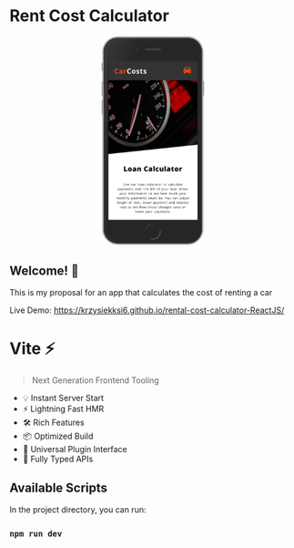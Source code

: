 # Rent Cost Calculator

<p align="center">
  <a href="https://krzysiekksi6.github.io/rental-cost-calculator-ReactJS/" target="_blank" rel="noopener noreferrer">
    <img width="180" src="./design/mobile.jpg" alt="Mobile view of this app">
  </a>
</p>

## Welcome! 👋

This is my proposal for an app that calculates the cost of renting a car

Live Demo: https://krzysiekksi6.github.io/rental-cost-calculator-ReactJS/

# Vite ⚡

> Next Generation Frontend Tooling

- 💡 Instant Server Start
- ⚡️ Lightning Fast HMR
- 🛠️ Rich Features
- 📦 Optimized Build
- 🔩 Universal Plugin Interface
- 🔑 Fully Typed APIs

## Available Scripts

In the project directory, you can run:

### `npm run dev`

